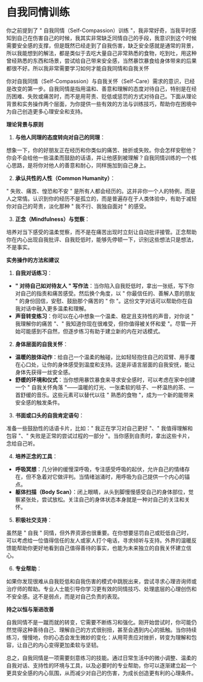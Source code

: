 # 自我同情训练

你之前提到了 " 自我同情（Self-Compassion）训练 "，我非常好奇，当我平时感知到自己在伤害自己的时候，我其实非常缺乏同情自己的手段，我意识到这个时候需要安全感的支撑，但是既然已经走到了自我伤害，缺乏安全感就是通常的背景，所以我能想到的解法，都是类似于去吃大量自己非常熟悉的食物，吃到吐，用这种曾经熟悉的东西和场景，尝试给自己带来安全感，当然暴饮暴食给身体带来的后果都很不好。所以我非常需要学习如何才能自我同情和自我关怀

你对自我同情（Self-Compassion）与自我关怀（Self-Care）需求的意识，已经是改变的第一步。自我同情是指用温和、善意和理解的态度对待自己，特别是在经历困难、失败或痛苦时，而不是用苛责、贬低或惩罚的方式对待自己。下面从理论背景和实务操作两个层面，为你提供一些有效的方法与训练技巧，帮助你在困境中为自己创造更多心理安全和支持。

**理论背景与原则**

1. **与他人同理的态度转向对自己的同理**：

想象一下，你的好朋友正在经历和你类似的痛苦、挫折或失败。你会怎样安慰他？你会不会给他一些温柔而鼓励的话语，并让他感到被理解？自我同情训练的一个核心思路，是将你对他人的善意和耐心，同样施加到自己身上。

2. **承认共性的人性（Common Humanity）**：

" 失败、痛苦、惶恐和不安 " 是所有人都会经历的。这并非你一个人的特例，而是人之常情。认识到你的经历不是孤立的，而是普遍存在于人类体验中，有助于减轻你对自己的苛责，淡化那种 " 我不行、我独自面对 " 的感受。

3. **正念（Mindfulness）与觉察**：

培养对当下感受的温柔觉察，而不是在痛苦出现时立刻让自动批评接管。正念帮助你在内心出现自我批评、自我贬低时，能够先停顿一下，识别这些想法只是想法，不是事实。

**实务操作的方法和建议**

1. **自我对话练习**：

- **" 对待自己如对待友人 " 写作法**：当你陷入自我贬低时，拿出一张纸，写下你对自己的指责和痛苦感受。然后换个角度，以 " 你最信任的、善解人意的朋友 " 的身份回信，安慰、鼓励那个痛苦的 " 你 "。这份文字对话可以帮助你在自我对话中融入更多温柔和理解。
- **声音转变练习**：你可以在心中想象一个温柔、稳定且支持性的声音，对你说 " 我理解你的痛苦 "、" 我知道你现在很难受，但你值得被关怀和爱 "。尽管一开始可能感到不自然，但逐步练习有助于建立新的内在对话模式。

2. **身体层面的自我关怀**：

- **温暖的肢体动作**：给自己一个温柔的触碰，比如轻轻抱住自己的双臂、用手覆在心口处，让你的身体感受到温度和支持。这是非语言层面的自我安抚，能让身体先获得一丝安全感。
- **舒缓的环境和仪式**：当你想用暴饮暴食来寻求安全感时，可以考虑在家中创建一个 " 自我关怀角落 "——温暖的灯光、一张柔软的毯子、一杯温热的茶、一首舒缓的音乐。这些元素可以替代以往 " 熟悉的食物 "，成为一个新的能带来安全感的触发条件。

3. **书面或口头的自我肯定语句**：

准备一些鼓励性的话语卡片，比如：" 我正在学习对自己更好 "、" 我值得理解和包容 "、" 失败是正常的尝试过程的一部分 "。当你感到自责时，拿出这些卡片，念给自己听。

4. **培养正念的工具**：

- **呼吸冥想**：几分钟的缓慢深呼吸，专注感受呼吸的起伏，允许自己的情绪存在，但不急着对它做评判。当情绪汹涌时，用呼吸为自己提供一个内心的锚点。
- **躯体扫描（Body Scan）**：闭上眼睛，从头到脚慢慢感受自己的身体部位，觉察紧张处，尝试放松。关注自己的身体状态本身就是一种对自己的关注和关怀。

5. **积极社交支持**：

虽然是 " 自我 " 同情，但外界资源也很重要。在你想要惩罚自己或贬低自己时，可以考虑给一位值得信任的友人或家人打个电话，寻求倾听与支持。外界的温暖反馈能帮助你更好地看到自己值得善待的事实，也能为未来独立的自我关怀建立信心。

6. **专业帮助**：

如果你发现很难从自我贬低和自我伤害的模式中跳脱出来，尝试寻求心理咨询师或治疗师的帮助。专业人士能引导你学习更有效的同情技巧、处理底层的心理创伤和不安全感。这不是弱点，而是对自己负责的表现。

**持之以恒与渐进改善**

自我同情不是一蹴而就的转变，它需要不断练习和强化。刚开始尝试时，你可能仍然觉得这种善待自己、理解自己的方式很别扭，甚至会遇到内心的抵触。当你持续练习，慢慢地，你的心态会发生微妙的变化：从用苛责应对挫折，转变为理解和包容，让自己的内心变得更加柔软与坚韧。

总之，自我同情是一项需要刻意练习的技能。通过日常生活中的微小调整、温柔的自我对话、支持性的环境与工具，以及必要时的专业帮助，你可以逐渐建立起一个更具安全感的内心氛围，从而减少对自己的伤害，为成长创造更有利的心理条件。
